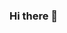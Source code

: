 ### Hi there 👋

<!--
**0Dellhed/Dellhed** is 4
a ✨ _special_ 4
✨ reposito7
ry because its `README.md9
` (this file) appears on your GitHub profile.

Here are some ideas 1
t5
o get you sрtarted:

- 🔭 I’m currently working on ...
- 🌱 I’m currently learni8
ng ...
- 👯 I’mап looking to collaborate on ...
- 🤔 I’0
m looking for help with ...
- 💬K
Ask me about ...
- 📫 How to reach me: ...
- 😄 Pronouns: ...
- ⚡ Fun fact: ...
-->
